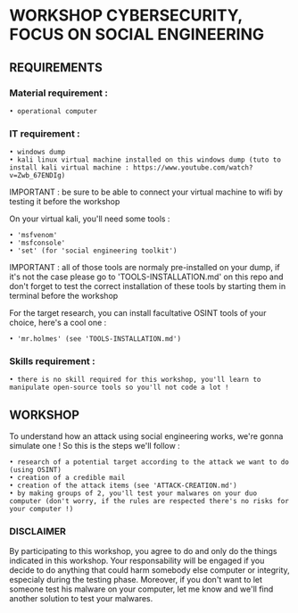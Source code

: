 # WORKSHOP CYBERSECURITY, FOCUS ON SOCIAL ENGINEERING

## REQUIREMENTS

### Material requirement :
    • operational computer

### IT requirement :
    • windows dump
    • kali linux virtual machine installed on this windows dump (tuto to install kali virtual machine : https://www.youtube.com/watch?v=Zwb_67ENDIg)

IMPORTANT : be sure to be able to connect your virtual machine to wifi by testing it before the workshop

On your virtual kali, you'll need some tools :

    • 'msfvenom'
    • 'msfconsole'
    • 'set' (for 'social engineering toolkit')

IMPORTANT : all of those tools are normaly pre-installed on your dump, if it's not the case please go to 'TOOLS-INSTALLATION.md' on this repo and don't forget to test the correct installation of these tools by starting them in terminal before the workshop

For the target research, you can install facultative OSINT tools of your choice, here's a cool one :

    • 'mr.holmes' (see 'TOOLS-INSTALLATION.md')

### Skills requirement :
    • there is no skill required for this workshop, you'll learn to manipulate open-source tools so you'll not code a lot !

## WORKSHOP

To understand how an attack using social engineering works, we're gonna simulate one !
So this is the steps we'll follow :

    • research of a potential target according to the attack we want to do (using OSINT)
    • creation of a credible mail
    • creation of the attack items (see 'ATTACK-CREATION.md')
    • by making groups of 2, you'll test your malwares on your duo computer (don't worry, if the rules are respected there's no risks for your computer !)

### DISCLAIMER

By participating to this workshop, you agree to do and only do the things indicated in this workshop.
Your responsability will be engaged if you decide to do anything that could harm somebody else computer or integrity, especialy during the testing phase.
Moreover, if you don't want to let someone test his malware on your computer, let me know and we'll find another solution to test your malwares.
